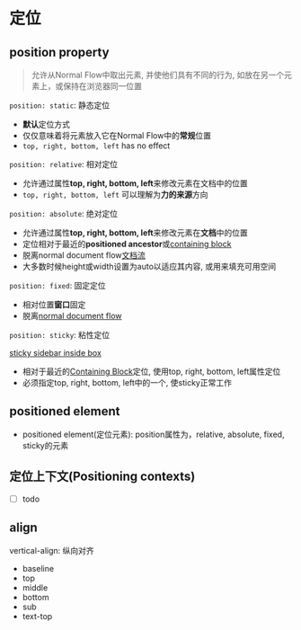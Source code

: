 # 定位

## position property

> 允许从Normal Flow中取出元素, 并使他们具有不同的行为, 如放在另一个元素上，或保持在浏览器同一位置

`position: static`: 静态定位

- **默认**定位方式
- 仅仅意味着将元素放入它在Normal Flow中的**常规**位置
- `top, right, bottom, left` has no effect

`position: relative`: 相对定位

- 允许通过属性**top, right, bottom, left**来修改元素在文档中的位置
- `top, right, bottom, left` 可以理解为**力的来源**方向

`position: absolute`: 绝对定位

- 允许通过属性**top, right, bottom, left**来修改元素在**文档**中的位置
- 定位相对于最近的**positioned ancestor**或[containing block](css-containing-block.md)
- 脱离normal document flow[文档流](css-normal-flow.md)
- 大多数时候height或width设置为auto以适应其内容, 或用来填充可用空间

`position: fixed`: 固定定位

- 相对位置**窗口**固定
- 脱离[normal document flow](css-normal-flow.md)

`position: sticky`: 粘性定位

[sticky sidebar inside box](sticky-inside-box.md)

- 相对于最近的[Containing Block]()定位, 使用top, right, bottom, left属性定位
- 必须指定top, right, bottom, left中的一个, 使sticky正常工作

## positioned element

- positioned element(定位元素): position属性为，relative, absolute, fixed, sticky的元素

## 定位上下文(Positioning contexts)

- [ ] todo

## align

vertical-align: 纵向对齐

- baseline
- top
- middle
- bottom
- sub
- text-top